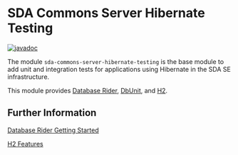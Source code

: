 # SDA Commons Server Hibernate Testing

[![javadoc](https://javadoc.io/badge2/org.sdase.commons/sda-commons-server-hibernate-testing/javadoc.svg)](https://javadoc.io/doc/org.sdase.commons/sda-commons-server-hibernate-testing)

The module `sda-commons-server-hibernate-testing` is the base module to add unit and integration
tests for applications using Hibernate in the SDA SE infrastructure.

This module provides [Database Rider](https://github.com/database-rider/database-rider), [DbUnit](http://dbunit.sourceforge.net/), and [H2](http://www.h2database.com).

## Further Information

[Database Rider Getting Started](https://database-rider.github.io/getting-started/)

[H2 Features](http://h2database.com/html/features.html)
